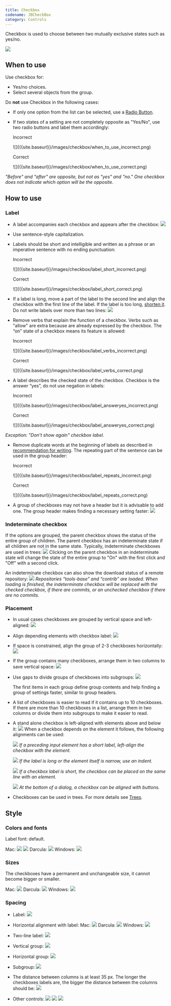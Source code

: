 ```yaml
---
title: Checkbox
codename: JBCheckBox
category: Controls
---
```


Сheckbox is used to choose between two mutually exclusive states such as yes/no.

![]({{site.baseurl}}/images/checkbox/checkbox_example.png)

## When to use

Use checkbox for:
* Yes/no choices.
* Select several objects from the group.

Do **not** use Checkbox in the following cases:

* If only one option from the list can be selected, use a [Radio Button]({{site.baseurl}}/controls/radio_button).
* If two states of a setting are not completely opposite as "Yes/No", use two radio buttons and label them accordingly:
    <p class="label incorrect">Incorrect</p>
    ![]({{site.baseurl}}/images/checkbox/when_to_use_incorrect.png)

    <p class="label correct">Correct</p>
    ![]({{site.baseurl}}/images/checkbox/when_to_use_correct.png)
*"Before" and "after" are opposite, but not as "yes" and "no." One checkbox does not indicate which option will be the opposite.*

## How to use

### Label

* A label accompanies each checkbox and appears after the checkbox:
![]({{site.baseurl}}/images/checkbox/label_verbs_correct.png)

* Use sentence-style capitalization.
* Labels should be short and intelligible and written as a phrase or an imperative sentence with no ending punctuation:
    <p class="label incorrect">Incorrect</p> 
    ![]({{site.baseurl}}/images/checkbox/label_short_incorrect.png)
    
    <p class="label correct">Correct</p> 
    ![]({{site.baseurl}}/images/checkbox/label_short_correct.png)

* If a label is long, move a part of the label to the second line and align the checkbox with the first line of the label. If the label is too long, [shorten it]({{site.baseurl}}/text/writing_short).
Do not write labels over more than two lines:
![]({{site.baseurl}}/images/checkbox/label_twoline.png)

* Remove verbs that explain the function of a checkbox.
  Verbs such as "allow" are extra because are already expressed by the checkbox. The “on” state of a checkbox means its feature is allowed:
    <p class="label incorrect">Incorrect</p>
    ![]({{site.baseurl}}/images/checkbox/label_verbs_incorrect.png)

    <p class="label correct">Correct</p>
    ![]({{site.baseurl}}/images/checkbox/label_verbs_correct.png)
* A label describes the checked state of the checkbox. Checkbox is the answer “yes”, do not use negation in labels:
    <p class="label incorrect">Incorrect</p>
    ![]({{site.baseurl}}/images/checkbox/label_answeryes_incorrect.png)

    <p class="label correct">Correct</p>
    ![]({{site.baseurl}}/images/checkbox/label_answeryes_correct.png)
*Exception: "Don’t show again" checkbox label.*

* Remove duplicate words at the beginning of labels as described in [recommendation for writing]({{site.baseurl}}/text/writing_short). The repeating part of the sentence can be used in the group header:
    <p class="label incorrect">Incorrect</p>
    ![]({{site.baseurl}}/images/checkbox/label_repeats_incorrect.png)

    <p class="label correct">Correct</p>
    ![]({{site.baseurl}}/images/checkbox/label_repeats_correct.png)

* A group of checkboxes may not have a header but it is advisable to add one. The group header makes finding a necessary setting faster:
![]({{site.baseurl}}/images/checkbox/label_header.png)

### Indeterminate checkbox

If the options are grouped, the parent checkbox shows the status of the entire group of children. The parent checkbox has an indeterminate state if all children are not in the same state. Typically, indeterminate checkboxes are used in trees:
![]({{site.baseurl}}/images/checkbox/indeterminate_tree.png)
Clicking on the parent checkbox in an indeterminate state will change the state of the entire group to "On" with the first click and "Off" with a second click.

An indeterminate checkbox can also show the download status of a remote repository:
![]({{site.baseurl}}/images/checkbox/indeterminate_status.png)
*Repositories “tools-base” and “contrib” are loaded. When loading is finished, the indeterminate checkbox will be replaced with the checked checkbox, if there are commits, or an unchecked checkbox if there are no commits.*

### Placement

* In usual cases checkboxes are grouped by vertical space and left-aligned:
![]({{site.baseurl}}/images/checkbox/placement_vertical.png)
* Align depending elements with checkbox label:
![]({{site.baseurl}}/images/checkbox/placement_align.png)
* If space is constrained, align the group of 2-3 checkboxes horizontally:
![]({{site.baseurl}}/images/checkbox/placement_horizontally.png)
* If the group contains many checkboxes, arrange them in two columns to save vertical space:
![]({{site.baseurl}}/images/checkbox/placement_two_columns.png)
* Use gaps to divide groups of checkboxes into subgroups:
![]({{site.baseurl}}/images/checkbox/placement_gap.png)

  The first items in each group define group contents and help finding a group of settings faster, similar to group headers.
* A list of checkboxes is easier to read if it contains up to 10 checkboxes. If there are more than 10 checkboxes in a list, arrange them in two columns or divide them into subgroups to make it easier to read.
* A stand alone checkbox is left-aligned with elements above and below it:
![]({{site.baseurl}}/images/checkbox/placement_standalone.png)
When a checkbox depends on the element it follows, the following alignments can be used:

    ![]({{site.baseurl}}/images/checkbox/placement_standalone_textbox.png)
    *If a preceding input element has a short label, left-align the checkbox with the element.*

    ![]({{site.baseurl}}/images/checkbox/placement_standalone_longlabel.png)
    *If the label is long or the element itself is narrow, use an indent.*

    ![]({{site.baseurl}}/images/checkbox/placement_standalone_line.png)
    *If a checkbox label is short, the checkbox can be placed on the same line with an element.*

    ![]({{site.baseurl}}/images/checkbox/placement_standalone_dialog.png)
    *At the bottom of a dialog, a checkbox can be aligned with buttons.*

* Checkboxes can be used in trees. For more details see [Trees]({{site.baseurl}}/components/trees).

## Style
### Colors and fonts

Label font: default.


Mac:
![]({{site.baseurl}}/images/checkbox/style_mac.png)
![]({{site.baseurl}}/images/checkbox/style_macG.png)
Darcula:
![]({{site.baseurl}}/images/checkbox/style_darcula.png)
Windows:
![]({{site.baseurl}}/images/checkbox/style_win.png)

### Sizes
The checkboxes have a permanent and unchangeable size, it cannot become bigger or smaller.

Mac:
![]({{site.baseurl}}/images/checkbox/size_mac.png)
Darcula:
![]({{site.baseurl}}/images/checkbox/size_darcula.png)
Windows:
![]({{site.baseurl}}/images/checkbox/size_win.png)

### Spacing

* Label:
![]({{site.baseurl}}/images/checkbox/spacing_label.png)

* Horizontal alignment with label:
Mac:
![]({{site.baseurl}}/images/checkbox/spacing_horizontal_mac.png)
Darcula:
![]({{site.baseurl}}/images/checkbox/spacing_horizontal_darcula.png)
Windows:
![]({{site.baseurl}}/images/checkbox/spacing_horizontal_win.png)

* Two-line label:
![]({{site.baseurl}}/images/checkbox/spacing_twoline.png)

* Vertical group:
![]({{site.baseurl}}/images/checkbox/spacing_vertical.png)

* Horizontal group:
![]({{site.baseurl}}/images/checkbox/spacing_horizontal_group.png)

* Subgroup:
![]({{site.baseurl}}/images/checkbox/spacing_subgroup.png)

* The distance between columns is at least 35 px. The longer the checkboxes labels are, the bigger the distance between the columns should be:
![]({{site.baseurl}}/images/checkbox/placement_two_columns.png)

* Other controls:
![]({{site.baseurl}}/images/checkbox/spacing_combobox.png)
![]({{site.baseurl}}/images/checkbox/spacing_longlabel.png)
![]({{site.baseurl}}/images/checkbox/spacing_line.png)
